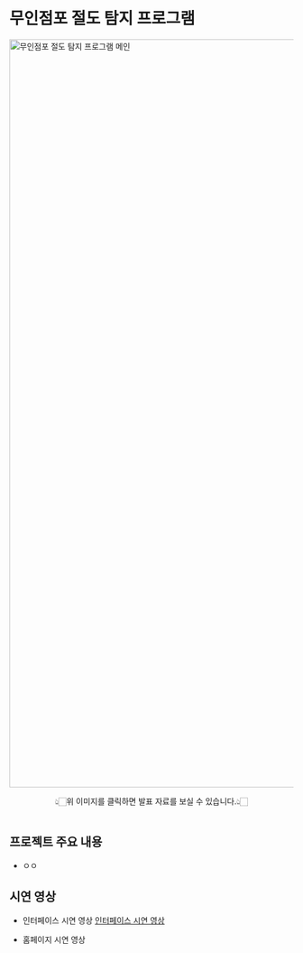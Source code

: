 # 무인점포 절도 탐지 프로그램
[<img width="1325" alt="무인점포 절도 탐지 프로그램 메인" src="https://github.com/user-attachments/assets/1b485a8c-435b-4275-a15c-4e21b9631e82">](https://github.com/hyenns/Deeplearning_project/blob/main/%E1%84%86%E1%85%AE%E1%84%8B%E1%85%B5%E1%86%AB%E1%84%8C%E1%85%A5%E1%86%B7%E1%84%91%E1%85%A9_%E1%84%8C%E1%85%A5%E1%86%AF%E1%84%83%E1%85%A9_%E1%84%90%E1%85%A1%E1%86%B7%E1%84%8C%E1%85%B5_%E1%84%91%E1%85%B3%E1%84%85%E1%85%A9%E1%84%80%E1%85%B3%E1%84%85%E1%85%A2%E1%86%B7.pdf)
<div align="center"> 👆🏻위 이미지를 클릭하면 발표 자료를 보실 수 있습니다.👆🏻 </div><br>

## 프로젝트 주요 내용
- ㅇㅇ

## 시연 영상
- 인터페이스 시연 영상
  [인터페이스 시연 영상](https://github.com/user-attachments/assets/3de05caf-41f6-4885-a865-12af92a5bad8)



- 홈페이지 시연 영상
